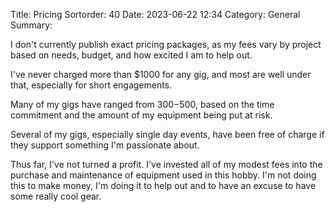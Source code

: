 Title: Pricing
Sortorder: 40
Date: 2023-06-22 12:34
Category: General
Summary: 

I don't currently publish exact pricing packages, as my fees vary by project based on needs, budget, and how excited I am to help out.

I've never charged more than $1000 for any gig, and most are well under that, especially for short engagements.

Many of my gigs have ranged from $300-$500, based on the time commitment and the amount of my equipment being put at risk.

Several of my gigs, especially single day events, have been free of charge if they support something I'm passionate about.

Thus far, I've not turned a profit. I've invested all of my modest fees into the purchase and maintenance of equipment used in this hobby. I'm not doing this to make money, I'm doing it to help out and to have an excuse to have some really cool gear.
